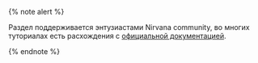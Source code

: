{% note alert %}

Раздел поддерживается энтузиастами Nirvana community, во многих туториалах есть расхождения с [официальной документацией](https://docs.yandex-team.ru/nirvana/).

{% endnote %}
